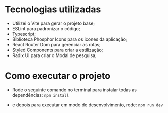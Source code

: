 # Tecnologias utilizadas
  - Utilizei o Vite para gerar o projeto base;
  - ESLint para padronizar o código;
  - Typescript;
  - Biblioteca Phosphor Icons para os icones da aplicação;
  - React Router Dom para gerenciar as rotas;
  - Styled Components para criar a estilização;
  - Radix UI para criar o Modal de pesquisa;

# Como executar o projeto
  - Rode o seguinte comando no terminal para instalar todas as dependências: 
  ```npm install```

  - e depois para executar em modo de desenvolvimento, rode: 
  ```npm run dev```